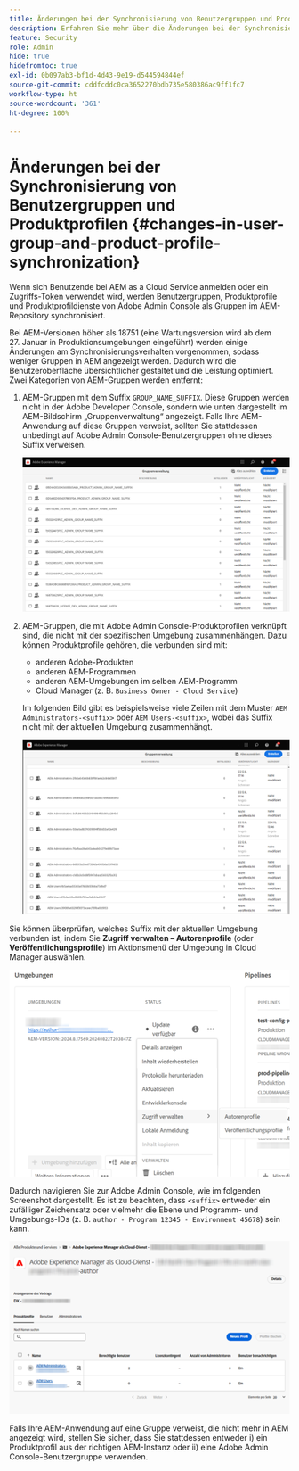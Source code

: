 ```yaml
---
title: Änderungen bei der Synchronisierung von Benutzergruppen und Produktprofilen
description: Erfahren Sie mehr über die Änderungen bei der Synchronisierung von Benutzergruppen und Produktprofilen in AEM as a Cloud Service
feature: Security
role: Admin
hide: true
hidefromtoc: true
exl-id: 0b097ab3-bf1d-4d43-9e19-d544594844ef
source-git-commit: cddfcddc0ca3652270bdb735e580386ac9ff1fc7
workflow-type: ht
source-wordcount: '361'
ht-degree: 100%

---
```


# Änderungen bei der Synchronisierung von Benutzergruppen und Produktprofilen {#changes-in-user-group-and-product-profile-synchronization}

Wenn sich Benutzende bei AEM as a Cloud Service anmelden oder ein Zugriffs-Token verwendet wird, werden Benutzergruppen, Produktprofile und Produktprofildienste von Adobe Admin Console als Gruppen im AEM-Repository synchronisiert.

Bei AEM-Versionen höher als 18751 (eine Wartungsversion wird ab dem 27. Januar in Produktionsumgebungen eingeführt) werden einige Änderungen am Synchronisierungsverhalten vorgenommen, sodass weniger Gruppen in AEM angezeigt werden. Dadurch wird die Benutzeroberfläche übersichtlicher gestaltet und die Leistung optimiert. Zwei Kategorien von AEM-Gruppen werden entfernt:

1. AEM-Gruppen mit dem Suffix `GROUP_NAME_SUFFIX`. Diese Gruppen werden nicht in der Adobe Developer Console, sondern wie unten dargestellt im AEM-Bildschirm „Gruppenverwaltung“ angezeigt. Falls Ihre AEM-Anwendung auf diese Gruppen verweist, sollten Sie stattdessen unbedingt auf Adobe Admin Console-Benutzergruppen ohne dieses Suffix verweisen.

   ![Entfernte Gruppen 1](/help/security/assets/removed-groups-1.png)

1. AEM-Gruppen, die mit Adobe Admin Console-Produktprofilen verknüpft sind, die nicht mit der spezifischen Umgebung zusammenhängen. Dazu können Produktprofile gehören, die verbunden sind mit:

   * anderen Adobe-Produkten
   * anderen AEM-Programmen
   * anderen AEM-Umgebungen im selben AEM-Programm
   * Cloud Manager (z. B. `Business Owner - Cloud Service`)

   Im folgenden Bild gibt es beispielsweise viele Zeilen mit dem Muster `AEM Administrators-<suffix>` oder `AEM Users-<suffix>`, wobei das Suffix nicht mit der aktuellen Umgebung zusammenhängt.

   ![Entfernte Gruppen 2](/help/security/assets/removed-groups-2.png)

Sie können überprüfen, welches Suffix mit der aktuellen Umgebung verbunden ist, indem Sie **Zugriff verwalten – Autorenprofile** (oder **Veröffentlichungsprofile**) im Aktionsmenü der Umgebung in Cloud Manager auswählen.

![Überprüfen von Suffixen](/help/security/assets/suffix-check.png)

Dadurch navigieren Sie zur Adobe Admin Console, wie im folgenden Screenshot dargestellt. Es ist zu beachten, dass `<suffix>` entweder ein zufälliger Zeichensatz oder vielmehr die Ebene und Programm- und Umgebungs-IDs (z. B. `author - Program 12345 - Environment 45678`) sein kann.

![Suffixe in der Admin Console ](/help/security/assets/admin-console-profile-suffixes.png)

Falls Ihre AEM-Anwendung auf eine Gruppe verweist, die nicht mehr in AEM angezeigt wird, stellen Sie sicher, dass Sie stattdessen entweder i) ein Produktprofil aus der richtigen AEM-Instanz oder ii) eine Adobe Admin Console-Benutzergruppe verwenden.

